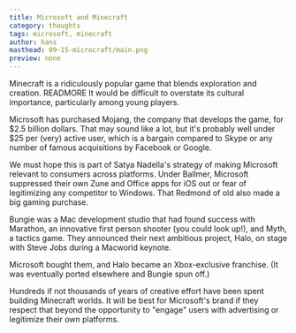```yaml
---
title: Microsoft and Minecraft
category: thoughts
tags: microsoft, minecraft
author: hans
masthead: 09-15-microcraft/main.png
preview: none
---
```


Minecraft is a ridiculously popular game that blends exploration and creation. READMORE It would be difficult to overstate its cultural importance, particularly among young players.

Microsoft has purchased Mojang, the company that develops the game, for $2.5 billion dollars. That may sound like a lot, but it's probably well under $25 per (very) active user, which is a bargain compared to Skype or any number of famous acquisitions by Facebook or Google.

We must hope this is part of Satya Nadella's strategy of making Microsoft relevant to consumers across platforms. Under Ballmer, Microsoft suppressed their own Zune and Office apps for iOS out or fear of legitimizing any competitor to Windows. That Redmond of old also made a big gaming purchase.

Bungie was a Mac development studio that had found success with Marathon, an innovative first person shooter (you could look up!), and Myth, a tactics game. They announced their next ambitious project, Halo, on stage with Steve Jobs during a Macworld keynote.

Microsoft bought them, and Halo became an Xbox-exclusive franchise. (It was eventually ported elsewhere and Bungie spun off.)

Hundreds if not thousands of years of creative effort have been spent building Minecraft worlds. It will be best for Microsoft's brand if they respect that beyond the opportunity to "engage" users with advertising or legitimize their own platforms.
